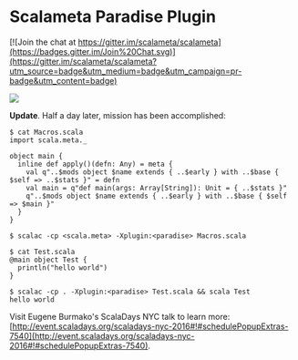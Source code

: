 # Scalameta Paradise Plugin

[![Join the chat at https://gitter.im/scalameta/scalameta](https://badges.gitter.im/Join%20Chat.svg)](https://gitter.im/scalameta/scalameta?utm_source=badge&utm_medium=badge&utm_campaign=pr-badge&utm_content=badge)

![](https://dl.dropboxusercontent.com/s/zqe336e8hm0595s/Screenshot%202016-05-10%2012.40.48.png?dl=0)

**Update**. Half a day later, mission has been accomplished:
```
$ cat Macros.scala
import scala.meta._

object main {
  inline def apply()(defn: Any) = meta {
    val q"..$mods object $name extends { ..$early } with ..$base { $self => ..$stats }" = defn
    val main = q"def main(args: Array[String]): Unit = { ..$stats }"
    q"..$mods object $name extends { ..$early } with ..$base { $self => $main }"
  }
}

$ scalac -cp <scala.meta> -Xplugin:<paradise> Macros.scala

$ cat Test.scala
@main object Test {
  println("hello world")
}

$ scalac -cp . -Xplugin:<paradise> Test.scala && scala Test
hello world
```

Visit Eugene Burmako's ScalaDays NYC talk to learn more: [http://event.scaladays.org/scaladays-nyc-2016#!#schedulePopupExtras-7540](http://event.scaladays.org/scaladays-nyc-2016#!#schedulePopupExtras-7540).
